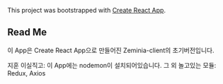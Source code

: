 This project was bootstrapped with [Create React App](https://github.com/facebook/create-react-app).

## Read Me

이 App은 Create React App으로 만들어진 Zeminia-client의 초기버전입니다.

지훈 이실직고: 이 App에는 nodemon이 설치되어있습니다.
그 외 놀고있는 모듈: Redux, Axios
